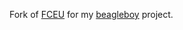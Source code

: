 Fork of [FCEU](http://www.fceux.com/web/home.html) for my [beagleboy](https://github.com/bear24rw/beagleboy) project.
